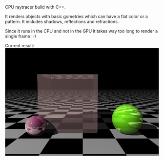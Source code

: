 CPU raytracer build with C++. 

It renders objects with basic gometries which can have a flat color or a pattern.
It includes shadows, reflections and refractions. 

Since it runs in the CPU and not in the GPU it takes way too long to render a single frame :-)

Current result:
<img src="./img/result.jpg"/>